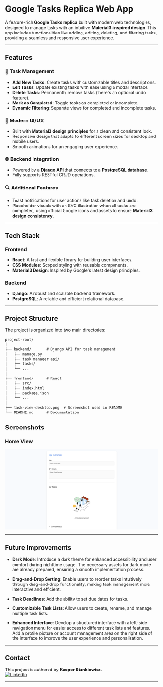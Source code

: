 # **Google Tasks Replica Web App**

A feature-rich **Google Tasks replica** built with modern web technologies, designed to manage tasks with an intuitive **Material3-inspired design**. This app includes functionalities like adding, editing, deleting, and filtering tasks, providing a seamless and responsive user experience.

---

## **Features**

### 📝 **Task Management**
- **Add New Tasks**: Create tasks with customizable titles and descriptions.
- **Edit Tasks**: Update existing tasks with ease using a modal interface.
- **Delete Tasks**: Permanently remove tasks (there's an optional undo feature).
- **Mark as Completed**: Toggle tasks as completed or incomplete.
- **Dynamic Filtering**: Separate views for completed and incomplete tasks.

### 🎨 **Modern UI/UX**
- Built with **Material3 design principles** for a clean and consistent look.
- Responsive design that adapts to different screen sizes for desktop and mobile users.
- Smooth animations for an engaging user experience.

### 🌐 **Backend Integration**
- Powered by a **Django API** that connects to a **PostgreSQL database**.
- Fully supports RESTful CRUD operations.

### 🔍 **Additional Features**
- Toast notifications for user actions like task deletion and undo.
- Placeholder visuals with an SVG illustration when all tasks are completed, using official Google icons and assets to ensure **Material3 design consistency**.

---

## **Tech Stack**

### Frontend
- **React**: A fast and flexible library for building user interfaces.
- **CSS Modules**: Scoped styling with reusable components.
- **Material3 Design**: Inspired by Google's latest design principles.

### Backend
- **Django**: A robust and scalable backend framework.
- **PostgreSQL**: A reliable and efficient relational database.

---

## **Project Structure**

The project is organized into two main directories:

```plaintext
project-root/
│
├── backend/       # Django API for task management
│   ├── manage.py
│   ├── task_manager_api/
│   ├── tasks/
│   └── ...
│
├── frontend/      # React
│   ├── src/
│   ├── index.html
│   ├── package.json
│   └── ...
│
├── task-view-desktop.png  # Screenshot used in README
└── README.md      # Documentation
```

## **Screenshots**

### Home View
![Home View](task-view-desktop.png)

---

## **Future Improvements**

- **Dark Mode**: Introduce a dark theme for enhanced accessibility and user comfort during nighttime usage. The necessary assets for dark mode are already prepared, ensuring a smooth implementation process.

- **Drag-and-Drop Sorting**: Enable users to reorder tasks intuitively through drag-and-drop functionality, making task management more interactive and efficient.

- **Task Deadlines**: Add the ability to set due dates for tasks.

- **Customizable Task Lists**: Allow users to create, rename, and manage multiple task lists.

- **Enhanced Interface**: Develop a structured interface with a left-side navigation menu for easier access to different task lists and features. Add a profile picture or account management area on the right side of the interface to improve the user experience and personalization.

---

## **Contact**

This project is authored by **Kacper Stankiewicz**.  
[![LinkedIn](https://img.shields.io/badge/LinkedIn-Profile-blue?logo=linkedin)](https://www.linkedin.com/in/kacperstank)

---

